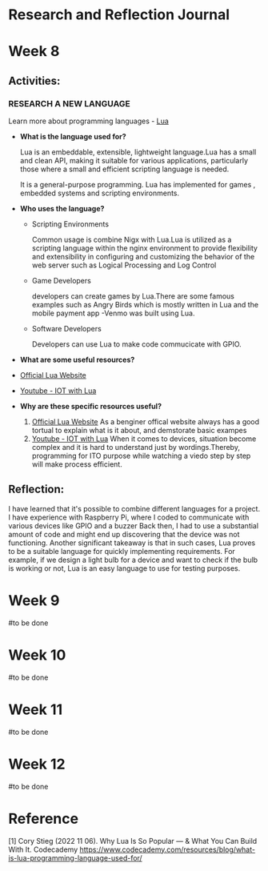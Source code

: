 # Research and Reflection Journal



# Week 8



## Activities:

### RESEARCH A NEW LANGUAGE

Learn more about  programming languages -  [Lua](https://www.lua.org/)

- **What is the language used for?**

  Lua is an embeddable, extensible, lightweight language.Lua has a small and clean API, making it suitable for various applications, particularly those where a small and efficient scripting language is needed.

  It is a  general-purpose programming. Lua has implemented  for games , embedded systems and scripting environments.

- **Who uses the language?**

  - Scripting Environments

    Common usage is combine Nigx with Lua.Lua is utilized as a scripting language within the nginx environment to provide flexibility and extensibility in configuring and customizing the behavior of the web server such as Logical Processing and Log Control

  - Game Developers

    developers can create games by Lua.There are some famous examples such as Angry Birds which is mostly written in Lua and the mobile payment app -Venmo was built using Lua.

  - Software Developers

    Developers can use Lua to make code commucicate with GPIO.

- **What are some useful resources?**

- [Official Lua Website](https://www.lua.org/)

-  [Youtube - IOT with Lua](https://www.youtube.com/results?search_query=IOT+with+Lua)

- **Why are these specific resources useful?**

  1. [Official Lua Website](https://www.lua.org/)
     As a benginer offical website always has a good tortual to explain what is it about, and demstorate basic exampes
  2.  [Youtube - IOT with Lua](https://www.youtube.com/results?search_query=IOT+with+Lua) 
      When it comes to devices, situation become complex and it is hard to understand just by wordings.Thereby, programming for ITO purpose while watching a viedo step by step will make process efficient.

## Reflection:

I have learned that it's possible to combine different languages for a project. I have experience with Raspberry Pi, where I coded to communicate with various devices like GPIO and a buzzer Back then, I had to use a substantial amount of code and might end up discovering that the device was not functioning.  Another significant takeaway is that in such cases, Lua proves to be a suitable language for quickly implementing requirements. For example, if we design a light bulb for a device and want to check if the bulb is working or not, Lua is an easy language to use for testing purposes.

# Week 9

#to be done

# Week 10

#to be done

# Week 11

#to be done

# Week 12

#to be done



# Reference

[1] Cory Stieg (2022 11 06). Why Lua Is So Popular — & What You Can Build With It. Codecademy https://www.codecademy.com/resources/blog/what-is-lua-programming-language-used-for/